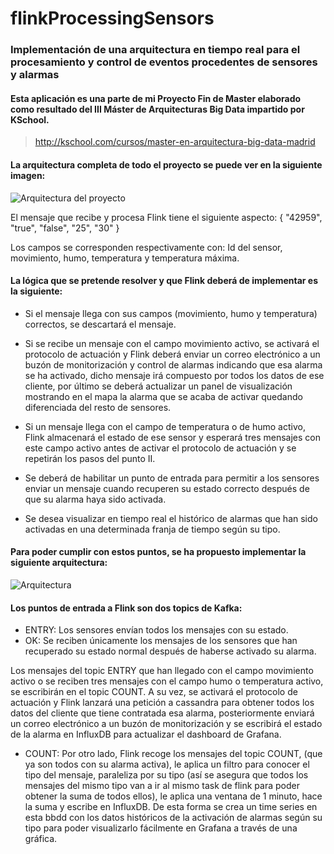 # flinkProcessingSensors
### Implementación de una arquitectura en tiempo real para el procesamiento y control de eventos procedentes de sensores y alarmas

#### Esta aplicación es una parte de mi Proyecto Fin de Master elaborado como resultado del III Máster de Arquitecturas Big Data impartido por KSchool.

> http://kschool.com/cursos/master-en-arquitectura-big-data-madrid

#### La arquitectura completa de todo el proyecto se puede ver en la siguiente imagen:

![Arquitectura del proyecto](https://image.ibb.co/cRSmCb/arquitectura_completa.png)



El mensaje que recibe y procesa Flink tiene el siguiente aspecto:
{
"42959",
"true",
"false",
"25",
"30"
}

Los campos se corresponden respectivamente con: Id del sensor, movimiento, humo, temperatura y temperatura máxima.

#### La lógica que se pretende resolver y que Flink deberá de implementar es la siguiente:


- Si el mensaje llega con sus campos (movimiento, humo y temperatura) correctos, se descartará el mensaje.


- Si se recibe un mensaje con el campo movimiento activo, se activará el protocolo de actuación y Flink deberá enviar un correo electrónico a un buzón de monitorización y control de alarmas indicando que esa alarma se ha activado, dicho mensaje irá compuesto por todos los datos de ese cliente, por último se deberá actualizar un panel de visualización mostrando en el mapa la alarma que se acaba de activar quedando diferenciada del resto de sensores.


- Si un mensaje llega con el campo de temperatura o de humo activo, Flink almacenará el estado de ese sensor y esperará tres mensajes con este campo activo antes de activar el protocolo de actuación y se repetirán los pasos del punto II.


- Se deberá de habilitar un punto de entrada para permitir a los sensores enviar un mensaje cuando recuperen su estado correcto después de que su alarma haya sido activada.

- Se desea visualizar en tiempo real el histórico de alarmas que han sido activadas en una determinada franja de tiempo según su tipo.

#### Para poder cumplir con estos puntos, se ha propuesto implementar la siguiente arquitectura:


![Arquitectura](https://image.ibb.co/cyTUyG/arq_flink.png)


#### Los puntos de entrada a Flink son dos topics de Kafka:
- ENTRY:  Los sensores envían todos los mensajes con su estado.
- OK: Se reciben únicamente los mensajes de los sensores que han recuperado su estado normal después de haberse activado su alarma.

Los mensajes del topic ENTRY que han llegado con el campo movimiento activo o se reciben tres mensajes con el campo humo o temperatura activo, se escribirán en el topic COUNT. A su vez, se activará el protocolo de actuación y Flink lanzará una petición a cassandra para obtener todos los datos del cliente que tiene contratada esa alarma, posteriormente enviará un correo electrónico a un buzón de monitorización y se escribirá el estado de la alarma en InfluxDB para actualizar el dashboard de Grafana.

- COUNT: Por otro lado, Flink recoge los mensajes del topic COUNT, (que ya son todos con su alarma activa), le aplica un filtro para conocer el tipo del mensaje, paraleliza por su tipo (así se asegura que todos los mensajes del mismo tipo van a ir al mismo task de flink para poder obtener la suma de todos ellos), le aplica una ventana de 1 minuto, hace la suma y escribe en InfluxDB. De esta forma se crea un time series en esta bbdd con los datos históricos de la activación de alarmas según su tipo para poder visualizarlo fácilmente en Grafana a través de una gráfica.




